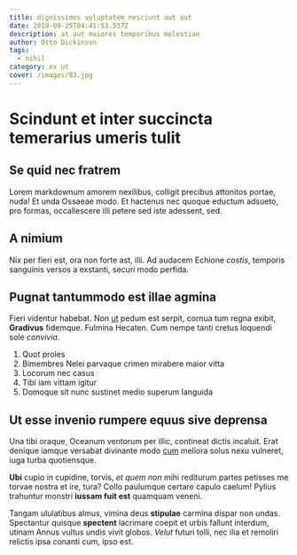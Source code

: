 ```yaml
---
title: dignissimos voluptatem nesciunt aut aut
date: 2019-09-25T04:41:53.537Z
description: at aut maiores temporibus molestiae
author: Otto Dickinson
tags:
  - nihil
category: ex ut
cover: /images/83.jpg
---
```


# Scindunt et inter succincta temerarius umeris tulit

## Se quid nec fratrem

Lorem markdownum amorem nexilibus, colligit precibus attonitos portae, nuda! Et
unda Ossaeae modo. Et hactenus nec quoque eductum adsueto, pro formas,
occallescere illi petere sed iste adessent, sed.

## A nimium

Nix per fieri est, ora non forte ast, illi. Ad audacem Echione *costis*,
temporis sanguinis versos a exstanti, securi modo perfida.

## Pugnat tantummodo est illae agmina

Fieri videntur habebat. Non [ut](blog/2015/9/eius-totam-aliquid.md) pedum est serpit, cornua tum
regna exibit, **Gradivus** fidemque. Fulmina Hecaten. Cum nempe tanti cretus
loquendi sole *convivia*.

1. Quot proles
2. Bimembres Nelei parvaque crimen mirabere maior vitta
3. Locorum nec casus
4. Tibi iam vittam igitur
5. Domoque sit nunc sustinet medio superum languida

## Ut esse invenio rumpere equus sive deprensa

Una tibi oraque, Oceanum ventorum per illic, contineat dictis incaluit. Erat
denique iamque versabat divinante modo [cum](http://ardebatmali.net/) meliora
solus nexu vulneret, iuga turba quotiensque.

**Ubi** cupio in cupidine, torvis, *et quem non* mihi rediturum partes petisses
me torvae nostra et ire, tura? Collo paulumque certare capulo caelum! Pylius
trahuntur monstri **iussam fuit est** quamquam veneni.

Tangam ululatibus almus, vimina deus **stipulae** carmina dispar non undas.
Spectantur quisque **spectent** lacrimare coepit et urbis fallunt interdum,
utinam Annus vultus undis vivit globos. *Velut* futuri tolli, nec ilia et
remoliri relictis ipsa conanti cum, ipso est.

